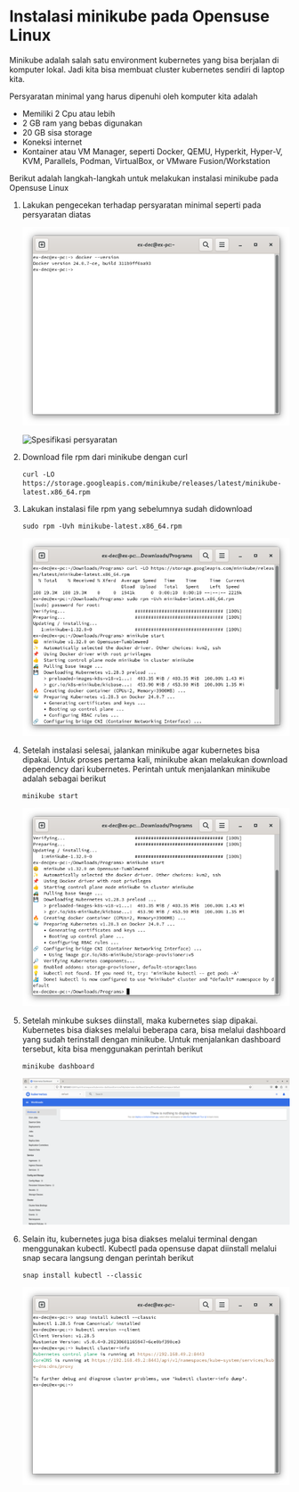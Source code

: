 # Instalasi minikube pada Opensuse Linux

Minikube adalah salah satu environment kubernetes yang bisa berjalan di komputer lokal. Jadi kita bisa membuat cluster kubernetes sendiri di laptop kita.

Persyaratan minimal yang harus dipenuhi oleh komputer kita adalah

- Memiliki 2 Cpu atau lebih
- 2 GB ram yang bebas digunakan
- 20 GB sisa storage
- Koneksi internet
- Kontainer atau VM Manager, seperti Docker, QEMU, Hyperkit, Hyper-V, KVM, Parallels, Podman, VirtualBox, or VMware Fusion/Workstation

Berikut adalah langkah-langkah untuk melakukan instalasi minikube pada Opensuse Linux

1.  Lakukan pengecekan terhadap persyaratan minimal seperti pada persyaratan diatas

    ![Instalasi Docker](./asset/minikube-installation//1.%20instalasi%20docker.png)

    ![Spesifikasi persyaratan](./asset/1.%20system%20requirement.png)

2.  Download file rpm dari minikube dengan curl

        curl -LO https://storage.googleapis.com/minikube/releases/latest/minikube-latest.x86_64.rpm

3.  Lakukan instalasi file rpm yang sebelumnya sudah didownload

        sudo rpm -Uvh minikube-latest.x86_64.rpm

    ![Instalasi minikube](./asset/minikube-installation//2.%20Instalasi%20minikube.png)

4.  Setelah instalasi selesai, jalankan minikube agar kubernetes bisa dipakai. Untuk proses pertama kali, minikube akan melakukan download dependency dari kubernetes. Perintah untuk menjalankan minikube adalah sebagai berikut

        minikube start

    ![Instalasi minikube sukses](./asset/minikube-installation//2.%20Instalasi%20minikube%202.png)

5.  Setelah minkube sukses diinstall, maka kubernetes siap dipakai. Kubernetes bisa diakses melalui beberapa cara, bisa melalui dashboard yang sudah terinstall dengan minikube. Untuk menjalankan dashboard tersebut, kita bisa menggunakan perintah berikut

        minikube dashboard

    ![Tampilan dashboard kubernetes](./asset/minikube-installation//3.%20Dashboard%20kubernetes.png)

6.  Selain itu, kubernetes juga bisa diakses melalui terminal dengan menggunakan kubectl. Kubectl pada opensuse dapat diinstall melalui snap secara langsung dengan perintah berikut

        snap install kubectl --classic

    ![Instalasi kubectl](./asset/minikube-installation//4.%20instalasi%20kubectl.png)

